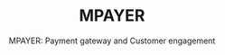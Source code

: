 ---
layout: project
tags: [Startup, SaaS, Payments]
thumbnail: "showcase_mpayer.jpg"
description: "MPAYER is a platform that manages customer payments, communication and engagement for customer focused businesses."
subtitle: "MPAYER: Payment gateway and Customer engagement"
title:  "MPAYER"
slides:
- mpayer1.jpg
- mpayer2.jpg
client: MPAYER
partners: MPESA, Airtel Money, Orange
tasks: Web development, UI and UX Design, Payment Integration
project_url: http://mpayer.co.ke
challenge: For the modern business, technology is neccesary to grow a steady customer base. Businesses with more that 100 repeat customers especially need systems to track, keep and grow their customers. Receiving mobile payments that automatically fit into the busienss process is extreemly critical to ensure on overheads in additional reconciliation tasks
goals:
- Integrate multiple mobile money operators and SMS gateways
- Provide businesses with an easy to use portal for managing their payments, products or services, customers and engagement
- Have online and offline setup of accounts 
- Track customer accounts and give the business the ability for targeted engagement with customers 
- Build a SaaS platform deployed on the web with high security and scalability
solution: MPAYER is built with customer-centered businesses in mind. It allows the tracking of payments to clients individual accounts. It provides engagement with clients through SMS and has built in notifications of transactions. Businesses can customise their payment flows and even futher extend the functionalitis through it's API. MPAYER is popular with Technology based startups, financial services businesses like MFIs and SACCOS, subscription businesses and businesses with high member base such as estates and churches. 
results: Zegetech delivered a highly secured and payments compliant platform that allowed MPAYER to offer businesses of all kinds the ability to accept mobile payments easily and engage their customers. Built on Ruby on Rails, it is a highly performant system with initial benchmarks at over 2000 transactions per second per process. 
testimonial: As a developer having tried out many other payment solution in the market, I can confirm that MPAYER is a very unique and brilliant system. It's APIs are rich and easy to use with simple out of the box workflows. Unlike the rest, it not only processes payments, but it also provides customer insights  and i can extend its functionality... all at a very reasonable cost. That's a definite win.
testifier_image: profile-lincoln.jpg
testifier_name: Lincoln Njogu
testifier_role: Developer, mlab
---